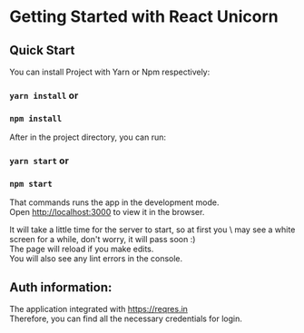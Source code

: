 # Getting Started with React Unicorn

## Quick Start

You can install Project with Yarn or Npm respectively:

### `yarn install` or

### `npm install`

After in the project directory, you can run:

### `yarn start` or
### `npm start`

That commands runs the app in the development mode.\
Open [http://localhost:3000](http://localhost:3000) to view it in the browser.

It will take a little time for the server to start, so at first you \ 
may see a white screen for a while, don't worry, it will pass soon :) \
The page will reload if you make edits.\
You will also see any lint errors in the console.


## Auth information: 
The application integrated with https://reqres.in \
Therefore, you can find all the necessary credentials for login.
